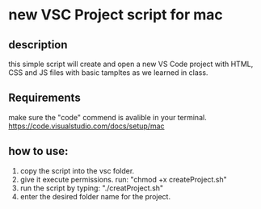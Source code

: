 # new VSC Project script for mac

## description
this simple script will create and open a new VS Code project with HTML, CSS and JS files with basic tampltes as we learned in class.

## Requirements
make sure the "code" commend is avalible in your terminal. https://code.visualstudio.com/docs/setup/mac


## how to use:
1. copy the script into the vsc folder.
2. give it execute permissions. run: "chmod +x createProject.sh"
3. run the script by typing: "./creatProject.sh"
4. enter the desired folder name for the project.
